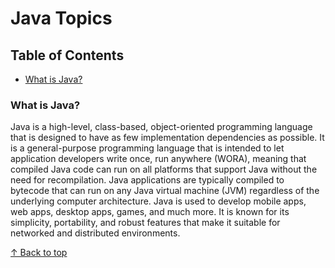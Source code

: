 # Java Topics

## Table of Contents
- [What is Java?](#what-is-java)

### What is Java?

Java is a high-level, class-based, object-oriented programming language that is designed to have as few implementation dependencies as possible. It is a general-purpose programming language that is intended to let application developers write once, run anywhere (WORA), meaning that compiled Java code can run on all platforms that support Java without the need for recompilation. Java applications are typically compiled to bytecode that can run on any Java virtual machine (JVM) regardless of the underlying computer architecture. Java is used to develop mobile apps, web apps, desktop apps, games, and much more. It is known for its simplicity, portability, and robust features that make it suitable for networked and distributed environments.

[↑ Back to top](#java-topics)


